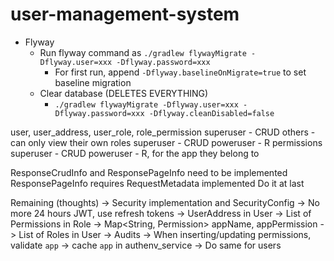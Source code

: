 # user-management-system

* Flyway
  * Run flyway command as `./gradlew flywayMigrate -Dflyway.user=xxx -Dflyway.password=xxx`
    * For first run, append `-Dflyway.baselineOnMigrate=true` to set baseline migration
  * Clear database (DELETES EVERYTHING)
    * `./gradlew flywayMigrate -Dflyway.user=xxx -Dflyway.password=xxx -Dflyway.cleanDisabled=false`


user, user_address, user_role, role_permission
    superuser - CRUD
    others - can only view their own
roles
    superuser - CRUD
    poweruser - R
permissions
    superuser - CRUD
    poweruser - R, for the app they belong to


ResponseCrudInfo and ResponsePageInfo need to be implemented
    ResponsePageInfo requires RequestMetadata implemented
        Do it at last

Remaining (thoughts)
    -> Security implementation and SecurityConfig
    -> No more 24 hours JWT, use refresh tokens
    -> UserAddress in User
    -> List of Permissions in Role
        -> Map<String, Permission> appName, appPermission
    -> List of Roles in User
    -> Audits
    -> When inserting/updating permissions, validate `app`
        -> cache `app` in authenv_service
        -> Do same for users
